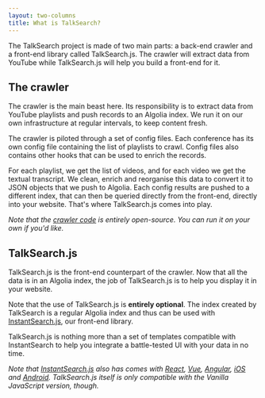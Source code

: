 ```yaml
---
layout: two-columns
title: What is TalkSearch?
---
```


The TalkSearch project is made of two main parts: a back-end crawler and
a front-end library called TalkSearch.js. The crawler will extract data from
YouTube while TalkSearch.js will help you build a front-end for it.

## The crawler

The crawler is the main beast here. Its responsibility is to extract data from
YouTube playlists and push records to an Algolia index. We run it on our own
infrastructure at regular intervals, to keep content fresh.

The crawler is piloted through a set of config files. Each conference has its
own config file containing the list of playlists to crawl. Config files also
contains other hooks that can be used to enrich the records.

For each playlist, we get the list of videos, and for each video we get the
textual transcript. We clean, enrich and reorganise this data to convert it to
JSON objects that we push to Algolia. Each config results are pushed to
a different index, that can then be queried directly from the front-end,
directly into your website. That's where TalkSearch.js comes into play.

_Note that the [crawler code][1] is entirely open-source. You can run it on your
own if you'd like._

## TalkSearch.js

TalkSearch.js is the front-end counterpart of the crawler. Now that all the data
is in an Algolia index, the job of TalkSearch.js is to help you display it in
your website.

Note that the use of TalkSearch.js is **entirely optional**. The index created
by TalkSearch is a regular Algolia index and thus can be used with
[InstantSearch.js][2], our front-end library. 

TalkSearch.js is nothing more than a set of templates compatible with
InstantSearch to help you integrate a battle-tested UI with your data in
no time.

_Note that [InstantSearch.js][3] also has comes with [React][4], [Vue][5],
[Angular][6], [iOS][7] and [Android][8].  TalkSearch.js itself is only
compatible with the Vanilla JavaScript version, though._











[1]: https://github.com/algolia/talksearch-scraper
[2]: https://community.algolia.com/instantsearch.js/
[3]: https://community.algolia.com/instantsearch.js/
[4]: https://community.algolia.com/react-instantsearch/
[5]: https://community.algolia.com/vue-instantsearch/
[6]: https://community.algolia.com/angular-instantsearch/
[7]: https://community.algolia.com/instantsearch-ios/
[8]: https://community.algolia.com/instantsearch-android/
